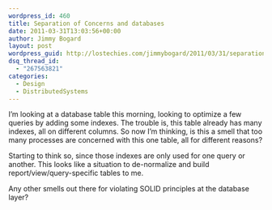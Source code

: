 ```yaml
---
wordpress_id: 460
title: Separation of Concerns and databases
date: 2011-03-31T13:03:56+00:00
author: Jimmy Bogard
layout: post
wordpress_guid: http://lostechies.com/jimmybogard/2011/03/31/separation-of-concerns-and-databases/
dsq_thread_id:
  - "267563821"
categories:
  - Design
  - DistributedSystems
---
```

I’m looking at a database table this morning, looking to optimize a few queries by adding some indexes. The trouble is, this table already has many indexes, all on different columns. So now I’m thinking, is this a smell that too many processes are concerned with this one table, all for different reasons?

Starting to think so, since those indexes are only used for one query or another. This looks like a situation to de-normalize and build report/view/query-specific tables to me.

Any other smells out there for violating SOLID principles at the database layer?